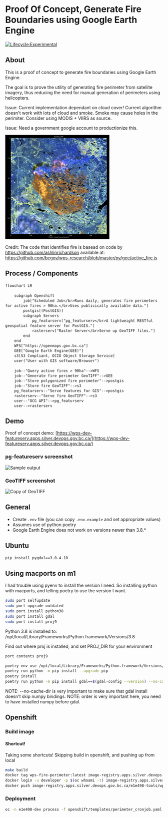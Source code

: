# Proof Of Concept, Generate Fire Boundaries using Google Earth Engine

[![Lifecycle:Experimental](https://img.shields.io/badge/Lifecycle-Experimental-339999)](https://github.com/bcgov/repomountie/blob/master/doc/lifecycle-badges.md)

## About

This is a proof of concept to generate fire boundaries using Google Earth Engine.

The goal is to prove the utility of generating fire perimeter from satellite imagery, thus reducing the need for manual generation of perimeters using helicopters.

Issue: Current implementation dependant on cloud cover! Current algorithm doesn't work with lots of cloud and smoke. Smoke may cause holes in the perimiter. Consider using MODIS + VIIRS as source.

Issue: Need a government google account to productionize this.

<img src="fire_perimeter/example.gif" width="333">

Credit: The code that identifies fire is basead on code by https://github.com/ashlinrichardson available at:
https://github.com/bcgov/wps-research/blob/master/py/gee/active_fire.js

## Process / Components

```mermaid
flowchart LR

    subgraph Openshift
        job["Scheduled Job</br>Runs daily, generates fire perimeters for active fires > 90ha.</br>Uses publicically available data."]
        postgis[(PostGIS)]
        subgraph Servers
            pg_featurserv["pg_featurserv</br>A lightweight RESTful geospatial feature server for PostGIS."]
            rasterserv["Raster Server</br>Serve up GeoTIFF files."]
        end
    end
    WFS["https://openmaps.gov.bc.ca"]
    GEE["Google Earth Engine(GEE)"]
    s3[S3 Compliant, OCIO Object Storage Service]
    user("User with GIS software/Browser")

    job--"Query active fires > 90ha"-->WFS
    job--"Generate fire perimeter GeoTIFF"-->GEE
    job--"Store polygonized fire perimeter"-->postgis
    job--"Store fire GeoTIFF"-->s3
    pg_featurserv--"Serve features for GIS"-->postgis
    rasterserv--"Serve fire GeoTIFF"-->s3
    user--"OCG API"-->pg_featurserv
    user-->rasterserv

```

## Demo

Proof of concept demo: [https://wps-dev-featureserv.apps.silver.devops.gov.bc.ca/](https://wps-dev-featureserv.apps.silver.devops.gov.bc.ca/)

### pg-featureserv screenshot

![Sample output](pg-featureserv.png)

### GeoTIFF screenshot

![Copy of GeoTIFF](sybrand_2021-08-23_rgb.png)

## General

- Create `.env` file (you can copy `.env.example` and set appropriate values)
- Assumes use of python poetry
- Google Earth Engine does not work on versions newer than 3.8.\*

## Ubuntu

```bash
pip install pygdal==3.0.4.10
```

## Using macports on m1

I had trouble using pyenv to install the version I need. So installing python with macports, and telling poetry to use the version I want.

```bash
sudo port selfupdate
sudo port upgrade outdated
sudo port install python38
sudo port install gdal
sudo port install proj9
```

Python 3.8 is installed to: /opt/local/Library/Frameworks/Python.framework/Versions/3.8

Find out where proj is installed, and set PROJ_DIR for your environment

```bash
port contents proj9
```

```bash
poetry env use /opt/local/Library/Frameworks/Python.framework/Versions/3.8/bin/python3
poetry run python -m pip install --upgrade pip
poetry install
poetry run python -m pip install gdal==$(gdal-config --version) --no-cache-dir
```

NOTE: --no-cache-dir is very important to make sure that gdal install doesn't skip numpy bindings.
NOTE: order is very important here, you need to have installed numpy before gdal.

## Openshift

### Build image

#### Shortcut!

Taking some shortcuts! Skipping build in openshift, and pushing up from local

```bash
make build
docker tag wps-fire-perimeter:latest image-registry.apps.silver.devops.gov.bc.ca/e1e498-tools/wps-fire-perimeter:latest
docker login -u developer -p $(oc whoami -t) image-registry.apps.silver.devops.gov.bc.ca
docker push image-registry.apps.silver.devops.gov.bc.ca/e1e498-tools/wps-fire-perimeter:latest
```

### Deployment

```bash
oc -n e1e498-dev process -f openshift/templates/perimeter_cronjob.yaml | oc -n e1e498-dev apply -f -
```
